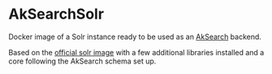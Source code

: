# AkSearchSolr

Docker image of a Solr instance ready to be used as an [AkSearch](https://biapps.arbeiterkammer.at/gitlab/open/aksearch/aksearch) backend.

Based on the [official solr image](https://hub.docker.com/_/solr) with a few additional libraries installed and a core following the AkSearch schema set up.

